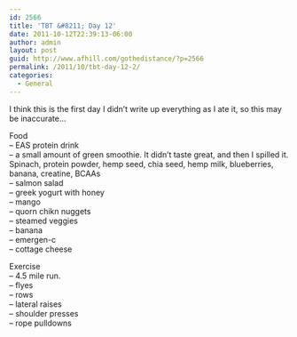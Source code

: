 ```yaml
---
id: 2566
title: 'TBT &#8211; Day 12'
date: 2011-10-12T22:39:13-06:00
author: admin
layout: post
guid: http://www.afhill.com/gothedistance/?p=2566
permalink: /2011/10/tbt-day-12-2/
categories:
  - General
---
```

I think this is the first day I didn&#8217;t write up everything as I ate it, so this may be inaccurate&#8230;

Food  
&#8211; EAS protein drink  
&#8211; a small amount of green smoothie. It didn&#8217;t taste great, and then I spilled it. Spinach, protein powder, hemp seed, chia seed, hemp milk, blueberries, banana, creatine, BCAAs  
&#8211; salmon salad  
&#8211; greek yogurt with honey  
&#8211; mango  
&#8211; quorn chikn nuggets  
&#8211; steamed veggies  
&#8211; banana  
&#8211; emergen-c  
&#8211; cottage cheese

Exercise  
&#8211; 4.5 mile run.  
&#8211; flyes  
&#8211; rows  
&#8211; lateral raises  
&#8211; shoulder presses  
&#8211; rope pulldowns